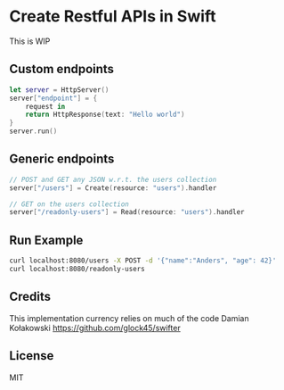 # Create Restful APIs in Swift

This is WIP

## Custom endpoints
```swift
let server = HttpServer()
server["endpoint"] = {
    request in
    return HttpResponse(text: "Hello world")
}
server.run()
```

## Generic endpoints
```swift
// POST and GET any JSON w.r.t. the users collection
server["/users"] = Create(resource: "users").handler

// GET on the users collection
server["/readonly-users"] = Read(resource: "users").handler
```    

## Run Example
```bash
curl localhost:8080/users -X POST -d '{"name":"Anders", "age": 42}' 
curl localhost:8080/readonly-users   
```

## Credits
This implementation currency relies on much of the code Damian Kołakowski https://github.com/glock45/swifter

## License
MIT